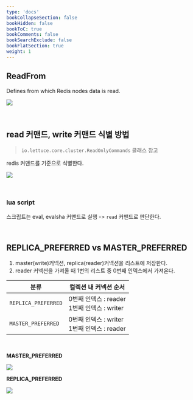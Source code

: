 ```yaml
---
type: 'docs'
bookCollapseSection: false
bookHidden: false
bookToC: true
bookComments: false
bookSearchExclude: false
bookFlatSection: true
weight: 1
---
```


## ReadFrom

Defines from which Redis nodes data is read.

![](../images/[ETC]%20Lettuce%20ReadFrom_07.png)

<br>

## read 커맨드, write 커맨드 식별 방법

> `io.lettuce.core.cluster.ReadOnlyCommands` 클래스 참고

redis 커맨드를 기준으로 식별한다.

![](../images/[ETC]%20Lettuce%20ReadFrom_47.png)

<br>

### lua script

스크립트는 eval, evalsha 커맨드로 실행 -> `read` 커맨드로 판단한다.

<br>

## REPLICA_PREFERRED vs MASTER_PREFERRED

1. master(write)커넥션, replica(reader)커넥션을 리스트에 저장한다.
2. reader 커넥션을 가져올 때 1번의 리스트 중 0번째 인덱스에서 가져온다.

|분류|컬렉션 내 커넥션 순서|
|-|-|
|`REPLICA_PREFERRED`|0번째 인덱스 : reader <br> 1번째 인덱스 : writer|
|`MASTER_PREFERRED`|0번째 인덱스 : writer <br> 1번째 인덱스 : reader|

<br>

**MASTER_PREFERRED**

![](../images/[ETC]%20Lettuce%20ReadFrom_26.png)

**REPLICA_PREFERRED**

![](../images/[ETC]%20Lettuce%20ReadFrom_34.png)

